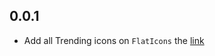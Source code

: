 ## 0.0.1

* Add all Trending icons on `FlatIcons` the [link](https://www.flaticon.com/uicons/interface-icons)
